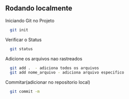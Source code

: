 ## Rodando localmente

Iniciando Git no Projeto

```bash
  git init
```

Verificar o Status

```bash
  git status
```

Adicione os arquivos nao rastreados

```bash
  git add .  - adiciona todos os arquivos 
  git add nome_arquivo - adiciona arquivo especifico

```

Commitar(adicionar no repositorio local)

```bash
  git commit -m 
```